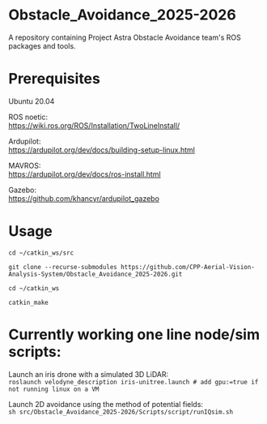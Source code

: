 # Obstacle_Avoidance_2025-2026
A repository containing Project Astra Obstacle Avoidance team's ROS packages and tools.

# Prerequisites
Ubuntu 20.04

ROS noetic:<br/>
https://wiki.ros.org/ROS/Installation/TwoLineInstall/

Ardupilot:<br/>
https://ardupilot.org/dev/docs/building-setup-linux.html

MAVROS:<br/>
https://ardupilot.org/dev/docs/ros-install.html

Gazebo:<br/>
https://github.com/khancyr/ardupilot_gazebo


# Usage
`cd ~/catkin_ws/src`

`git clone --recurse-submodules https://github.com/CPP-Aerial-Vision-Analysis-System/Obstacle_Avoidance_2025-2026.git`

`cd ~/catkin_ws`

`catkin_make`

# Currently working one line node/sim scripts:
Launch an iris drone with a simulated 3D LiDAR:<br/>
`roslaunch velodyne_description iris-unitree.launch # add gpu:=true if not running linux on a VM`

Launch 2D avoidance using the method of potential fields:<br/>
`sh src/Obstacle_Avoidance_2025-2026/Scripts/script/runIQsim.sh`
